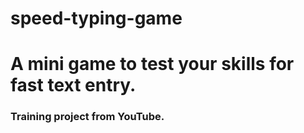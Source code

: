 # speed-typing-game
<h1>A mini game to test your skills for fast text entry.</h1>
<h3>Training project from YouTube.</h3>

